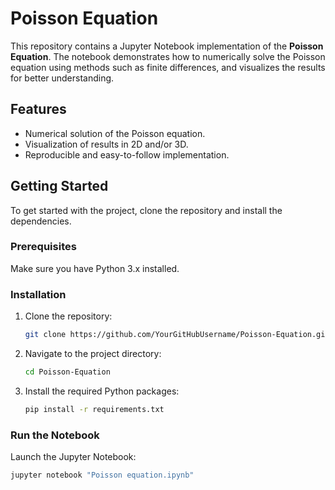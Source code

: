 
# Poisson Equation

This repository contains a Jupyter Notebook implementation of the **Poisson Equation**. 
The notebook demonstrates how to numerically solve the Poisson equation using methods such as finite differences, and visualizes the results for better understanding.

## Features
- Numerical solution of the Poisson equation.
- Visualization of results in 2D and/or 3D.
- Reproducible and easy-to-follow implementation.

## Getting Started
To get started with the project, clone the repository and install the dependencies.

### Prerequisites
Make sure you have Python 3.x installed.

### Installation
1. Clone the repository:
   ```bash
   git clone https://github.com/YourGitHubUsername/Poisson-Equation.git
   ```
2. Navigate to the project directory:
   ```bash
   cd Poisson-Equation
   ```
3. Install the required Python packages:
   ```bash
   pip install -r requirements.txt
   ```

### Run the Notebook
Launch the Jupyter Notebook:
```bash
jupyter notebook "Poisson equation.ipynb"
```